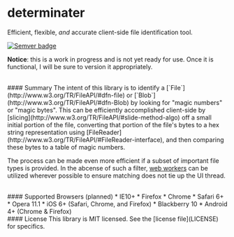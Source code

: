 determinater
============

Efficient, flexible, _and_ accurate client-side file identification tool.

 [![Semver badge](http://calm-shore-6115.herokuapp.com/?label=SemVer&value=2.0.0&color=green)](http://semver.org/spec/v2.0.0.html)

**Notice**: this is a work in progress and is not yet ready for use.  Once it is functional, 
I will be sure to version it appropriately.


<br/>
#### Summary
The intent of this library is to identify a [`File`](http://www.w3.org/TR/FileAPI/#dfn-file) or 
[`Blob`](http://www.w3.org/TR/FileAPI/#dfn-Blob) by looking for "magic numbers" or "magic bytes".
This can be efficiently accomplished client-side by [slicing](http://www.w3.org/TR/FileAPI/#slide-method-algo) 
off a small initial portion of the file, converting that portion of the file's bytes to a hex string representation 
using [FileReader](http://www.w3.org/TR/FileAPI/#FileReader-interface), and then comparing
these bytes to a table of magic numbers.  

The process can be made even more efficient if a subset of important file types is provided.  In the abcense of 
such a filter, [web workers](http://www.w3.org/TR/workers/) can be utilized wherever possible to ensure 
matching does not tie up the UI thread.


<br/>
#### Supported Browsers (planned)
* IE10+
* Firefox
* Chrome
* Safari 6+
* Opera 11.1
* iOS 6+ (Safari, Chrome, and Firefox)
* Blackberry 10
* Android 4+ (Chrome & Firefox)

<br/>
#### License
This library is MIT licensed.  See the [license file](LICENSE) for specifics.
